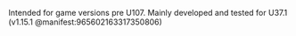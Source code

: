 Intended for game versions pre U107.
Mainly developed and tested for U37.1 (v1.15.1 @manifest:965602163317350806)
